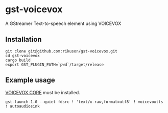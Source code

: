 # gst-voicevox

A GStreamer Text-to-speech element using VOICEVOX

## Installation

```shell
git clone git@github.com:rikuson/gst-voicevox.git
cd gst-voicevox
cargo build
export GST_PLUGIN_PATH=`pwd`/target/release
```

## Example usage

[VOICEVOX CORE](https://github.com/VOICEVOX/voicevox_core) must be installed.

```shell
gst-launch-1.0 --quiet fdsrc ! 'text/x-raw,format=utf8' ! voicevoxtts ! autoaudiosink
```
